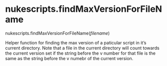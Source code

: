# nukescripts.findMaxVersionForFileName
nukescripts.findMaxVersionForFileName(_filename_)

Helper function for finding the max version of a paticular script in it’s current directory. Note that a file in the current directory will count towards the current version set if the string before the v number for that file is the same as the string before the v numebr of the current version.